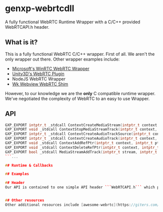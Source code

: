 # genxp-webrtcdll
 A fully functional WebRTC Runtime Wrapper with a C/C++ provided WebRTCAPI.h header.
 
 ## What is it?
 This is a fully functional WebRTC C/C++ wrapper. First of all. We aren't the only wrapper out there. Other wrapper examples include:
 - [Microsoft's WinRTC WebRTC Wrapper](https://github.com/microsoft/winrtc/tree/master/WebRtcWrapper)
 - [Unity3D's WebRTC Plugin](https://github.com/Unity-Technologies/com.unity.webrtc)
 - NodeJS WebRTC Wrapper
 - [Wk Webview WebRTC Shim](https://github.com/common-tater/wkwebview-webrtc-shim)

However, to our knowledge we are the **only** C compatible runtime wrapper. We've negotiated the complexity of WebRTC to an easy to use Wrapper.

## API

```c++
GXP_EXPORT intptr_t _stdcall ContextCreateMediaStream(intptr_t context, const char* streamId);
GXP_EXPORT void _stdcall ContextStopMediaStreamTrack(intptr_t context, intptr_t track);
GXP_EXPORT intptr_t _stdcall ContextCreateAudioTrackSource(intptr_t context);
GXP_EXPORT intptr_t _stdcall ContextCreateAudioTrack(intptr_t context, const char* label, intptr_t source);
GXP_EXPORT void _stdcall ContextAddRefPtr(intptr_t context, intptr_t ptr);
GXP_EXPORT void _stdcall ContextDeleteRefPtr(intptr_t context, intptr_t ptr);
GXP_EXPORT bool _stdcall MediaStreamAddTrack(intptr_t stream, intptr_t track);
```...

## Runtime & Callbacks

## Examples

## Header
Our API is contained to one simple API header ```WebRTCAPI.h``` which provides runtime support to the WebRTC library.


## Other resources
Other additional resources include [awesome-webrtc](https://giters.com/openrtc-io/awesome-webrtc).


